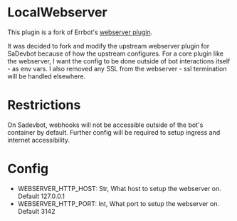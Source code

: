 # LocalWebserver
This plugin is a fork of Errbot's [webserver plugin](https://github.com/errbotio/errbot/blob/master/errbot/core_plugins/webserver.py). 

It was decided to fork and modify the upstream webserver plugin for SaDevbot because of how the upstream configures. For
a core plugin like the webserver, I want the config to be done outside of bot interactions itself - as env vars. I also
removed any SSL from the webserver - ssl termination will be handled elsewhere.

# Restrictions
On Sadevbot, webhooks will not be accessible outside of the bot's container by default. Further config will be required 
to setup ingress and internet accessibility. 

# Config
* WEBSERVER_HTTP_HOST: Str, What host to setup the webserver on. Default 127.0.0.1
* WEBSERVER_HTTP_PORT: Int, What port to setup the webserver on. Default 3142
